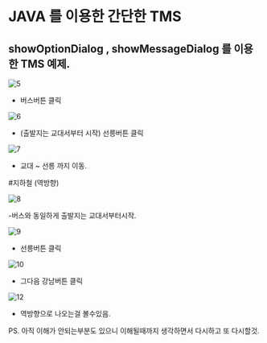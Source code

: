 # JAVA 를 이용한 간단한 TMS

## showOptionDialog , showMessageDialog 를 이용한 TMS 예제.
 
![5](https://user-images.githubusercontent.com/81339388/119431969-756b5800-bd4e-11eb-81c7-b675497bcd43.JPG)
- 버스버튼 클릭

![6](https://user-images.githubusercontent.com/81339388/119432211-e743a180-bd4e-11eb-9436-505851b36e70.JPG)

- (출발지는 교대서부터 시작) 선릉버튼 클릭

![7](https://user-images.githubusercontent.com/81339388/119432407-430e2a80-bd4f-11eb-8fd8-7651de1b6807.JPG)

- 교대 ~ 선릉 까지 이동.

#지하철 (역방향)

![8](https://user-images.githubusercontent.com/81339388/119432668-b748ce00-bd4f-11eb-9e88-085ab0b5b820.JPG)

-버스와 동일하게 출발지는 교대서부터시작.

![9](https://user-images.githubusercontent.com/81339388/119432738-d182ac00-bd4f-11eb-87fc-6fcd694a2f21.JPG)

- 선릉버튼 클릭

![10](https://user-images.githubusercontent.com/81339388/119432788-ec552080-bd4f-11eb-8389-c1a718c9b6e3.JPG)

- 그다음 강남버튼 클릭

![12](https://user-images.githubusercontent.com/81339388/119433048-6685a500-bd50-11eb-9547-3bc07569d966.JPG)


- 역방향으로 나오는걸 볼수있음. 

PS. 아직 이해가 안되는부분도 있으니 이해될때까지 생각하면서 다시하고 또 다시할것.

